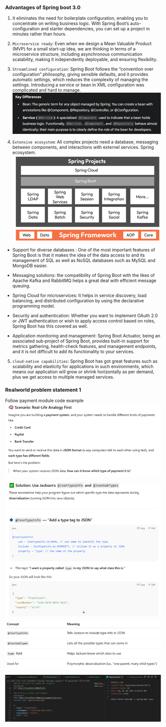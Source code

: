 ### Advantages of Spring boot 3.0
1.  It eliminates the need for boilerplate configuration, enabling you to concentrate on writing business logic. 
With Spring Boot’s auto-configuration and starter dependencies, you can set up a project in minutes rather than hours.

2. `Microservice ready`: Even when we design a Mean Valuable Product (MVP) for a small start-up idea, we are thinking in terms of a microservice structure, including asynchronous communication scalability, making it independently deployable, and ensuring flexibility.

3. `Streamlined configuration`: Spring Boot follows the “convention over configuration” philosophy, giving sensible defaults, and it provides automatic settings, which reduces the complexity of managing the settings.
Introducing a service or bean in XML configuration was complicated and hard to manage.
    ![alt text](image.png)


4. `Extensive ecosystem`: All complex projects need a database, messaging between components, and interactions with externel services. Spring ecosystem.
![alt text](image-1.png)
 - Support for diverse databases : One of the most important features of Spring Boot is that it makes the idea of the data access to and its management of SQL as well as NoSQL databases such as MySQL and MongoDB easier.

 - Messaging solutions: the compatibility of Spring Boot with the likes of Apache Kafka and RabbitMQ helps a
 great deal with efficient message queuing.

 - Spring Cloud for microservices: It helps in service discovery, load balancing, and distributed configuration by using the declarative programming model.

 - Security and authentication: Whether you want to implement OAuth 2.0 or JWT authentication or wish to apply access control
based on roles, Spring Boot has this covered as well.

- Application monitoring and management: Spring Boot Actuator, being an associated sub‐project of Spring Boot, provides built-in support for metrics gathering, health-check features, and management endpoints, and it is not difficult to add its functionality to your services.

5. `cloud-native capabilities`: Spring Boot has got great features such as scalability and elasticity for applications in such environments, which means our application will grow or shrink horizontally as per demand, plus we get
access to multiple managed services.



### Realworld problem statement 1
Follow payment module code example 
![alt text](image-2.png)

![alt text](image-3.png)

![alt text](image-4.png)

![alt text](image-5.png)


